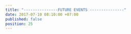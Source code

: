 ```yaml
---
title: "---------------FUTURE EVENTS ---------------"
date: 2017-07-10 08:10:00 +07:00
published: false
position: 25
---
```


